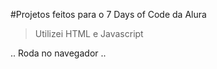 #Projetos feitos para o 7 Days of Code da Alura

>Utilizei HTML e Javascript

..
Roda no navegador
..
